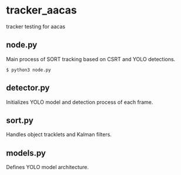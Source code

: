 # tracker_aacas
tracker testing for aacas

## node.py
Main process of SORT tracking based on CSRT and YOLO detections.

`$ python3 node.py`

## detector.py
Initializes YOLO model and detection process of each frame.

## sort.py
Handles object tracklets and Kalman filters.

## models.py
Defines YOLO model architecture.
